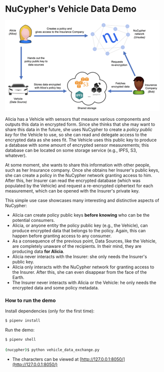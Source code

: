 # NuCypher's Vehicle Data Demo

![Vehicle Data Demo](./assets/demo_overview.png)

Alicia has a Vehicle with sensors that measure various components and outputs this data in encrypted form. Since she thinks that she may want to share this data in the future, she uses NuCypher to create a _policy public key_ for the Vehicle to use, so she can read and delegate access to the encrypted data as she sees fit. The Vehicle uses this public key to produce a database with some amount of encrypted sensor measurements; this database can be located on some storage service (e.g., IPFS, S3, whatever). 

At some moment, she wants to share this information with other people, such as her Insurance company. Once she obtains her Insurer's public keys, she can create a policy in the NuCypher network granting access to him. After this, her Insurer can read the encrypted database (which was populated by the Vehicle) and request a re-encrypted ciphertext for each measurement, which can be opened with the Insurer's private key.

This simple use case showcases many interesting and distinctive aspects of NuCypher:
  - Alicia can create policy public keys **before knowing** who can be the potential consumers.
  - Alicia, or anyone entity the policy public key (e.g., the Vehicle), can produce encrypted data that belongs to the policy. Again, this can happen before granting access to any consumer.
  - As a consequence of the previous point, Data Sources, like the Vehicle, are completely unaware of the recipients. In their mind, they are producing data **for Alicia**.
  - Alicia never interacts with the Insurer: she only needs the Insurer's public key.
  - Alicia only interacts with the NuCypher network for granting access to the Insurer. After this, she can even disappear from the face of the Earth.
  - The Insurer never interacts with Alicia or the Vehicle: he only needs the encrypted data and some policy metadata.

### How to run the demo
Install dependencies (only for the first time):
```sh
$ pipenv install
```

Run the demo:
```sh
$ pipenv shell

(nucypher)$ python vehicle_data_exchange.py
```

* The characters can be viewed at [http://127.0.0.1:8050/](http://127.0.0.1:8050/)
